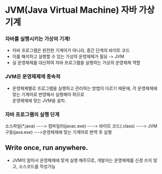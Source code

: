 # JVM(Java Virtual Machine) 자바 가상 기계
### 자바를 실행시키는 가상의 기계!
- 자바 프로그램은 완전한 기계어가 아니라, 중간 단계의 바이트 코드
- 이를 해석하고 실행할 수 있는 가상의 운영체제가 필요 -> JVM
- 실 운영체제를 대신하여 자바 프로그램을 실행하는 가상의 운영체제 역할

### JVM은 운영체제에 종속적
 - 운영체제별로 프로그램을 실행하고 관리하는 방법이 다르기 때문에, 각 운영체제에 맞는 기계어로 번영해서 실행해야 하므로  
   운영체제에 맞는 JVM을 설치.
   
### 자바 프로그램의 실행 단계

    
소스파일(*.java) ----> 컴파일러(javac.exe) ----> 바이트 코드(.class) ----> JVM 구동(java.exe)  --->운영체제에 맞는 기계어로 번역 후 실행

## Write once, run anywhere.
 - JVM이 알아서 운영체제에 맞게 실행 해주므로, 개발자는 운영체제를 신경 쓰지 않고, 소스코드를 작성가능
